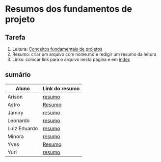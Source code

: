 # Resumos dos fundamentos de projeto

## Tarefa

1. Leitura: [Conceitos fundamentais de projetos](https://sites.google.com/site/gerenciadeprojetosdeti/aulas-1/aulas)
2. Resumo: criar um arquivo com nome.md e redigir um resumo da leitura
3. Links: colocar link para o arquivo nesta página e em [index](../../index.md)

## sumário

| Aluno | Link do resumo |
| --- | --- |
| Arison | [resumo](resumo-arison) |
| Astro | [Resumo](resumo-astro) |
| Jamiry | [resumo](resumo-jamiry)|
| Leonardo | [resumo](resumo-leo)|
| Luiz Eduardo | [resumo](resume-luizeduardo) |
| Minora | [resumo](minora) |
| Yves | [Resumo](resumo-yves) |
| Yuri | [resumo](resumo-yuri) |
